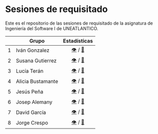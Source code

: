 # Sesiones de requisitado

Este es el repositorio de las sesiones de requisitado de la asignatura de Ingeniería del Software I de UNEATLANTICO.

<div align=center>

| |Grupo|Estadísticas|
|-|-|:-:|
1|Iván Gonzalez|[👁️](https://github.com/celiabecerril/24-25-IdSw1-SDR/graphs/contributors) / [📒](https://github.com/celiabecerril/24-25-IdSw1-SDR)
2|Susana Gutierrez|[👁️](https://github.com/DavidGarciaCosta/24-25-IdSw1-SDR/graphs/contributors) / [📒](https://github.com/DavidGarciaCosta/24-25-IdSw1-SDR)
3|Lucía Terán|[👁️](https://github.com/Dievex/24-25-IdSw1-SDR/graphs/contributors) / [📒](https://github.com/Dievex/24-25-IdSw1-SDR)
4|Alicia Bustamante|[👁️](https://github.com/TheMoys/24-25-IdSw1-SDR/graphs/contributors) / [📒](https://github.com/TheMoys/24-25-IdSw1-SDR)
5|Jesús Peña|[👁️](https://github.com/0xJVR/24-25-IdSw1-SDR/graphs/contributors) / [📒](https://github.com/0xJVR/24-25-IdSw1-SDR)
6|Josep Alemany|[👁️](https://github.com/miguelgomez75/24-25-IdSw1-SDR/graphs/contributors) / [📒](https://github.com/miguelgomez75/24-25-IdSw1-SDR)
7|David García|[👁️](https://github.com/ikercelaya/24-25-IdSw1-SDR/graphs/contributors) / [📒](https://github.com/ikercelaya/24-25-IdSw1-SDR)
8|Jorge Crespo|[👁️](https://github.com/natiicruuz/24-25-IdSw1-SDR/graphs/contributors) / [📒](https://github.com/natiicruuz/24-25-IdSw1-SDR)
  
</div>
